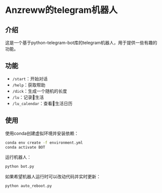 # Anzreww的telegram机器人

## 介绍

这是一个基于python-telegram-bot库的telegram机器人，用于提供一些有趣的功能。

## 功能

- `/start`：开始对话
- `/help`：获取帮助
- `/dick`：生成一个随机的长度
- `/lu`：记录🦌生活
- `/lu_calendar`：查看🦌生活日历

## 使用

使用conda创建虚拟环境并安装依赖：

```bash
conda env create -f environment.yml
conda activate BOT
```

运行机器人：

```bash
python bot.py
```

如果希望机器人运行时可以改动代码并实时更新：

```bash
python auto_reboot.py
```